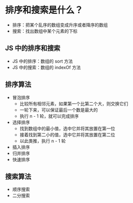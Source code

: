 # 排序和搜索是什么？

- 排序：把某个乱序的数组变成升序或者降序的数组
- 搜索：找出数组中某个元素的下标

## JS 中的排序和搜索

- JS 中的排序：数组的 sort 方法
- JS 中的搜索：数组的 indexOf 方法

## 排序算法

- 冒泡排序
  - 比较所有相邻元素，如果第一个比第二个大，则交换它们
  - 一轮下来，可以保证最后一个数是最大的
  - 执行 n - 1 轮，就可以完成排序
- 选择排序
  - 找到数组中的最小值，选中它并将其放置在第一位
  - 接着找到第二小的值，选中它并将其放置在第二位
  - 以此类推，执行 n - 1 轮
- 插入排序
- 归并排序
- 快速排序

## 搜索算法

- 顺序搜索
- 二分搜索
